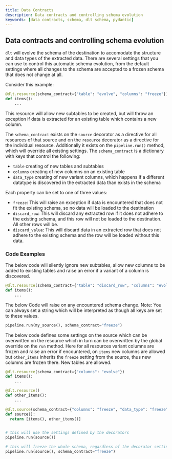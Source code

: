 ```yaml
---
title: Data Contracts
description: Data contracts and controlling schema evolution
keywords: [data contracts, schema, dlt schema, pydantic]
---
```


## Data contracts and controlling schema evolution

`dlt` will evolve the schema of the destination to accomodate the structure and data types of the extracted data. There are several settings
that you can use to control this automatic schema evolution, from the default settings where all changes to the schema are accepted to
a frozen schema that does not change at all. 

Consider this example:

```py
@dlt.resource(schema_contract={"table": "evolve", "columns": "freeze"})
def items():
    ...
```

This resource will allow new subtables to be created, but will throw an exception if data is extracted for an existing table which 
contains a new column. 

The `schema_contract` exists on the `source` decorator as a directive for all resources of that source and on the 
`resource` decorator as a directive for the individual resource.  Additionally it exists on the `pipeline.run()` method, which will override all existing settings. 
The `schema_contract` is a dictionary with keys that control the following:

* `table` creating of new tables and subtables
* `columns` creating of new columns on an existing table
* `data_type` creating of new variant columns, which happens if a different datatype is discovered in the extracted data than exists in the schema

Each property can be set to one of three values:
* `freeze`: This will raise an exception if data is encountered that does not fit the existing schema, so no data will be loaded to the destination
* `discard_row`: This will discard any extracted row if it does not adhere to the existing schema, and this row will not be loaded to the destination. All other rows will be.
* `discard_value`: This will discard data in an extracted row that does not adhere to the existing schema and the row will be loaded without this data.

### Code Examples

The below code will silently ignore new subtables, allow new columns to be added to existing tables and raise an error if a variant of a column is discovered.

```py
@dlt.resource(schema_contract={"table": "discard_row", "columns": "evolve", "data_type": "freeze"})
def items():
    ...
```

The below Code will raise on any encountered schema change. Note: You can always set a string which will be interpreted as though all keys are set to these values.

```py
pipeline.run(my_source(), schema_contract="freeze")
```

The below code defines some settings on the source which can be overwritten on the resource which in turn can be overwritten by the global override on the `run` method.
Here for all resources variant columns are frozen and raise an error if encountered, on `items` new columns are allowed but `other_items` inherits the `freeze` setting from
the source, thus new columns are frozen there. New tables are allowed.

```py
@dlt.resource(schema_contract={"columns": "evolve"})
def items():
    ...

@dlt.resource()
def other_items():
    ...

@dlt.source(schema_contract={"columns": "freeze", "data_type": "freeze"}):
def source():
  return [items(), other_items()]


# this will use the settings defined by the decorators
pipeline.run(source())

# this will freeze the whole schema, regardless of the decorator settings
pipeline.run(source(), schema_contract="freeze")

```